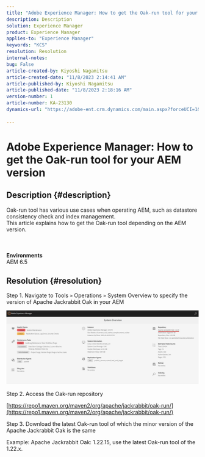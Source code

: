 ```yaml
---
title: "Adobe Experience Manager: How to get the Oak-run tool for your AEM version"
description: Description
solution: Experience Manager
product: Experience Manager
applies-to: "Experience Manager"
keywords: "KCS"
resolution: Resolution
internal-notes: 
bug: False
article-created-by: Kiyoshi Nagamitsu
article-created-date: "11/8/2023 2:14:41 AM"
article-published-by: Kiyoshi Nagamitsu
article-published-date: "11/8/2023 2:18:16 AM"
version-number: 1
article-number: KA-23130
dynamics-url: "https://adobe-ent.crm.dynamics.com/main.aspx?forceUCI=1&pagetype=entityrecord&etn=knowledgearticle&id=39bd448d-dc7d-ee11-8179-6045bd006a22"

---
```

# Adobe Experience Manager: How to get the Oak-run tool for your AEM version

## Description {#description}

Oak-run tool has various use cases when operating AEM, such as datastore consistency check and index management.
<br>This article explains how to get the Oak-run tool depending on the AEM version.
<br> <br><br><br>
<b>Environments</b>
<br>AEM 6.5

## Resolution {#resolution}


Step 1. Navigate to Tools `>`  Operations `>`  System Overview to specify the version of Apache Jackrabbit Oak in your AEM

![](assets/9c19e0e0-dc7d-ee11-8179-6045bd006a22.png)

Step 2. Access the Oak-run repository

[https://repo1.maven.org/maven2/org/apache/jackrabbit/oak-run/](https://repo1.maven.org/maven2/org/apache/jackrabbit/oak-run/)

Step 3. Download the latest Oak-run tool of which the minor version of the Apache Jackrabbit Oak is the same

Example:
Apache Jackrabbit Oak: 1.22.15, use the latest Oak-run tool of the 1.22.x.
